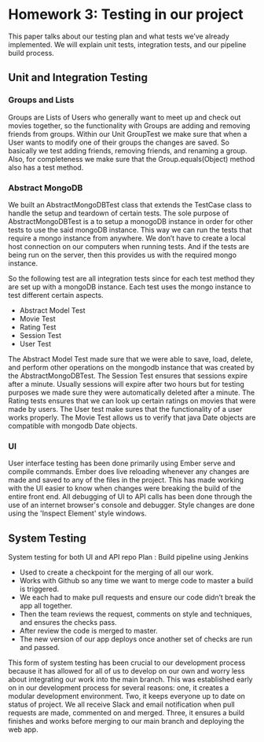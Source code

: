 # Homework 3: Testing in our project

This paper talks about our testing plan and what tests we’ve already implemented. We will explain unit tests, integration tests, and our pipeline build process. 

## Unit and Integration Testing

### Groups and Lists
Groups are Lists of Users who generally want to meet up and check out movies together, so the functionality with Groups are adding and removing friends from groups. Within our Unit GroupTest we make sure that when a User wants to modify one of their groups the changes are saved.  So basically we test adding friends, removing friends, and renaming a group. Also, for completeness we make sure that the Group.equals(Object) method also has a test method. 

### Abstract MongoDB
We built an AbstractMongoDBTest class that extends the TestCase class to handle the setup and teardown of certain tests. The sole purpose of  AbstractMongoDBTest  is a to setup a monogoDB instance in order for other tests to use the said mongoDB instance. This way we can run the tests that require a mongo instance from anywhere. We don’t have to create a local host connection on our computers when running tests. And if the tests are being run on the server, then this provides us with the required mongo instance. 

So the following test are all integration tests since for each test method they are set up with a mongoDB instance. Each test uses the mongo instance to test different certain aspects. 
* Abstract Model Test
* Movie Test
* Rating Test
* Session Test
* User Test

The Abstract Model Test made sure that we were able to save, load, delete, and perform other operations on the mongodb instance that was created by the AbstractMongoDBTest. The Session Test ensures that sessions expire after a minute. Usually sessions will expire after two hours but for testing purposes we made sure they were automatically deleted after a minute. The Rating tests ensures that we can look up certain ratings on movies that were made by users. The User test make sures that the functionality of a user works properly. The Movie Test allows us to verify that java Date objects are compatible with mongodb Date objects. 

### UI 
User interface testing has been done primarily using Ember serve and compile commands. Ember does live reloading whenever any changes are made and saved to any of the files in the project. This has made working with the UI easier to know when changes were breaking the build of the entire front end. All debugging of UI to API calls has been done through the use of an internet browser's console and debugger. Style changes are done using the 'Inspect Element' style windows.


## System Testing

System testing for both UI and API repo
Plan : Build pipeline using Jenkins 

* Used to create a checkpoint for the merging of all our work.
* Works with Github so any time we want to merge code to master a build is  triggered.
* We each had to make pull requests and ensure our code didn’t break the app all together.
* Then the team reviews the request, comments on style and techniques, and ensures the checks pass. 
* After review the code is merged to master.
* The new version of our app deploys once another set of checks are run and passed.

This form of system testing has been crucial to our development process because it has allowed for all of us to develop on our own and worry less about integrating our work into the main branch. This was established early on in our development process for several reasons: one, it creates a modular development environment. Two, it keeps everyone up to date on status of project. We all receive Slack and email notification when pull requests are made, commented on and merged. Three, it ensures a build finishes and works before merging to our main branch and deploying the web app. 


